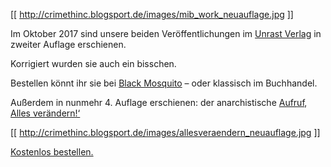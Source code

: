 [[ http://crimethinc.blogsport.de/images/mib_work_neuauflage.jpg ]]

Im Oktober 2017 sind unsere beiden Veröffentlichungen im [Unrast Verlag](https://www.unrast-verlag.de) in zweiter Auflage erschienen.

Korrigiert wurden sie auch ein bisschen.

Bestellen könnt ihr sie bei [Black Mosquito](https://black-mosquito.org/lesen/anarchie/crimethinc.html) – oder klassisch im Buchhandel.

Außerdem in nunmehr 4. Auflage erschienen: der anarchistische [Aufruf‚ Alles verändern!‘](/tce)

[[ http://crimethinc.blogsport.de/images/allesveraendern_neuauflage.jpg ]]

[Kostenlos bestellen.](https://black-mosquito.org/crimethinc-alles-verandern.html.html)
